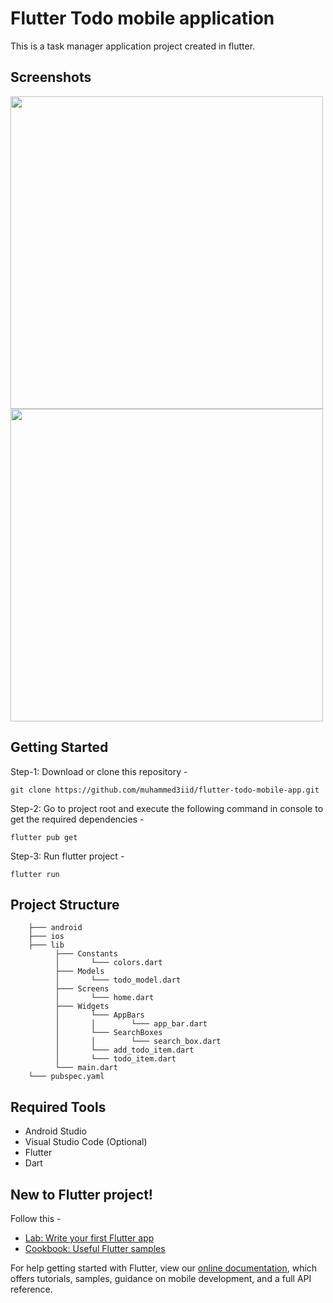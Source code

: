 # Flutter Todo mobile application

This is a task manager application project created in flutter.

## Screenshots

<div>
<img src ="https://github.com/muhammed3iid/flutter-todo-mobile-app/blob/master/lib/Assets/Screenshots/Screenshot_20230630_211840.png" width="500">
<img src ="https://github.com/muhammed3iid/flutter-todo-mobile-app/blob/master/lib/Assets/Screenshots/Screenshot_20230630_212029.png" width="500">
</div>

## Getting Started

Step-1: Download or clone this repository -

    git clone https://github.com/muhammed3iid/flutter-todo-mobile-app.git

Step-2: Go to project root and execute the following command in console to get the required dependencies -

    flutter pub get 

Step-3: Run flutter project -

    flutter run

## Project Structure

        ├─── android
        ├─── ios
        ├─── lib
              ├─── Constants
              │       └─── colors.dart
              ├─── Models
              │       └─── todo_model.dart
              ├─── Screens
              │       └─── home.dart
              ├─── Widgets
              │       └─── AppBars
              │       │        └─── app_bar.dart
              │       └─── SearchBoxes
              │       │        └─── search_box.dart
              │       └─── add_todo_item.dart
              │       └─── todo_item.dart
              └─── main.dart
        └─── pubspec.yaml

## Required Tools
- Android Studio
- Visual Studio Code (Optional)
- Flutter
- Dart

## New to Flutter project!

Follow this -

- [Lab: Write your first Flutter app](https://flutter.dev/docs/get-started/codelab)
- [Cookbook: Useful Flutter samples](https://flutter.dev/docs/cookbook)

For help getting started with Flutter, view our
[online documentation](https://flutter.dev/docs), which offers tutorials,
samples, guidance on mobile development, and a full API reference.